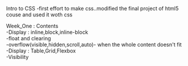 Intro to CSS
-first effort to make css..modified the final project of html5 couse and used it woth css

Week_One :
Contents<br>
-Display : inline,block,inline-block<br>
-float and clearing<br>
-overflow(visible,hidden,scroll,auto)- when the whole content doesn't fit<br>
-Display : Table,Grid,Flexbox<br>
-Visibility<br>
